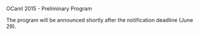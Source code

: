 <!-- ((! set title Program !)) -->

OCaml 2015 - Preliminary Program

The program will be announced shortly after the notification
deadline (June 29).
